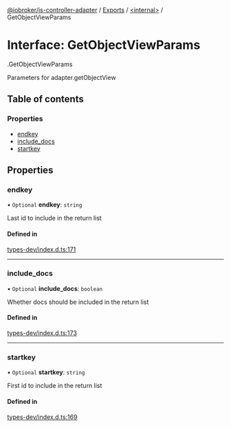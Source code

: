 [@iobroker/js-controller-adapter](../README.md) / [Exports](../modules.md) / [<internal\>](../modules/internal_.md) / GetObjectViewParams

# Interface: GetObjectViewParams

[<internal>](../modules/internal_.md).GetObjectViewParams

Parameters for adapter.getObjectView

## Table of contents

### Properties

- [endkey](internal_.GetObjectViewParams.md#endkey)
- [include\_docs](internal_.GetObjectViewParams.md#include_docs)
- [startkey](internal_.GetObjectViewParams.md#startkey)

## Properties

### endkey

• `Optional` **endkey**: `string`

Last id to include in the return list

#### Defined in

[types-dev/index.d.ts:171](https://github.com/ioBroker/ioBroker.js-controller/blob/610f351b/packages/types-dev/index.d.ts#L171)

___

### include\_docs

• `Optional` **include\_docs**: `boolean`

Whether docs should be included in the return list

#### Defined in

[types-dev/index.d.ts:173](https://github.com/ioBroker/ioBroker.js-controller/blob/610f351b/packages/types-dev/index.d.ts#L173)

___

### startkey

• `Optional` **startkey**: `string`

First id to include in the return list

#### Defined in

[types-dev/index.d.ts:169](https://github.com/ioBroker/ioBroker.js-controller/blob/610f351b/packages/types-dev/index.d.ts#L169)
